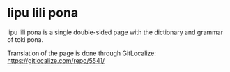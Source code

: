 # lipu lili pona

lipu lili pona is a single double-sided page with the dictionary and grammar of toki pona.

Translation of the page is done through GitLocalize: https://gitlocalize.com/repo/5541/
